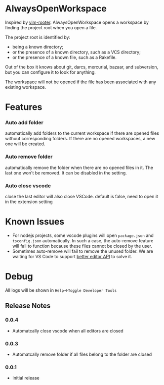 # AlwaysOpenWorkspace

Inspired by [vim-rooter](https://github.com/airblade/vim-rooter). AlwaysOpenWorkspace opens a workspace by finding the project root when you open a file.

The project root is identified by:

* being a known directory;
* or the presence of a known directory, such as a VCS directory;
* or the presence of a known file, such as a Rakefile.

Out of the box it knows about git, darcs, mercurial, bazaar, and subversion, but you can configure it to look for anything.

The workspace will not be opened if the file has been associated with any existing workspace.

# Features
### Auto add folder
automatically add folders to the current workspace if there are opened files without corresponding folders. If there are no opened workspaces, a new one will be created.

### Auto remove folder
automatically remove the folder when there are no opened files in it. The last one won't be removed. It can be disabled in the setting.

### Auto close vscode
close the last editor will also close VSCode. default is false, need to open it in the extension setting

# Known Issues
- For nodejs projects, some vscode plugins will open `package.json` and `tsconfig.json` automatically. In such a case, the auto-remove feature will fail to function because these files cannot be closed by the user.
- Sometimes auto-remove will fail to remove the unused folder. We are waiting for VS Code to support [better editor API](https://github.com/microsoft/vscode/issues/15178) to solve it.

# Debug
All logs will be shown in `Help`->`Toggle Developer Tools`

## Release Notes

### 0.0.4
- Automatcally close vscode when all editors are closed

### 0.0.3
- Automatcally remove folder if all files belong to the folder are closed

### 0.0.1
- Initial release
